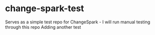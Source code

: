 # change-spark-test

Serves as a simple test repo for ChangeSpark - I will run manual testing through this repo
Adding another test
